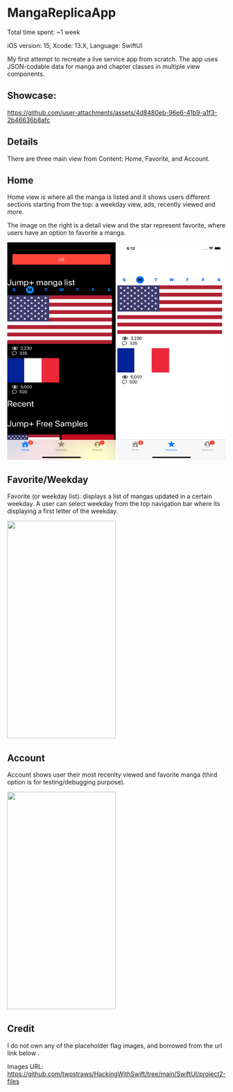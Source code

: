 <h1>MangaReplicaApp</h1>

Total time spent: ~1 week

iOS version: 15,
Xcode: 13.X,
Language: SwiftUI

My first attempt to recreate a live service app from scratch. 
The app uses JSON-codable data for manga and chapter classes in multiple view components.

<h2>Showcase:</h2>

https://github.com/user-attachments/assets/4d8480eb-96e6-41b9-a1f3-2b46636b8afc

<h2> Details </h2>

There are three main view from Content: Home, Favorite, and Account.

<h2> Home </h2>

Home view is where all the manga is listed and it shows users different sections starting from the top: a weekday view, ads, recently viewed and more.

The image on the right is a detail view and the star represent favorite, where users have an option to favorite a manga.

<p align="left">
  <img width="250" height="500" src="https://github.com/dragoonreign/MangaAppReplica_iOS15/blob/main/ScreenShot/SS1 - iPhone 11 - 2024-10-28 at 18.11.28.png">
  <img width="250" height="500" src="https://github.com/dragoonreign/MangaAppReplica_iOS15/blob/main/ScreenShot/SS2 -Simulator Screen Shot - iPhone 11 - 2024-10-28 at 18.12.10.png">
</p>

<h2> Favorite/Weekday </h2>

Favorite (or weekday list): displays a list of mangas updated in a certain weekday. A user can select weekday from the top navigation bar where its displaying a first letter of the weekday.

<p align="left">
  <img width="250" height="500" src="https://github.com/dragoonreign/MangaAppReplica_iOS15/blob/main/ScreenShot/SS3 -Simulator Screen Shot - iPhone 11 - 2024-10-28 at 18.12.10.png?raw=true">
</p>

<h2> Account </h2>

Account shows user their most recenlty viewed and favorite manga (third option is for testing/debugging purpose).

<p align="left">
  <img width="250" height="500" src="https://github.com/dragoonreign/MangaAppReplica_iOS15/blob/main/ScreenShot/SS4 -Simulator Screen Shot - iPhone 11 - 2024-10-28 at 18.12.10.png?raw=true">
</p>

<h2> Credit </h2>

I do not own any of the placeholder flag images, and borrowed from the url link below . 

Images URL: https://github.com/twostraws/HackingWithSwift/tree/main/SwiftUI/project2-files
